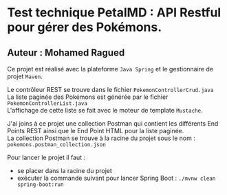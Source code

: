 
# Test technique PetalMD : API Restful pour gérer des Pokémons.
## Auteur : Mohamed Ragued


Ce projet est réalisé avec la plateforme `Java Spring` et le gestionnaire de projet `Maven`.  

Le contrôleur REST se trouve dans le fichier `PokemonControllerCrud.java`    
La liste paginée des Pokémons est générée par le fichier `PokemonControllerList.java`  
L'affichage de cette liste se fait avec le moteur de template `Mustache`.  

J'ai joins à ce projet une collection Postman qui contient les différents End Points REST ainsi que le End Point HTML pour la liste paginée.   
La collection Postman se trouve à la racine du projet sous le nom : `pokemons.postman_collection.json`  

Pour lancer le projet il faut :   
- se placer dans la racine du projet   
- exécuter la commande suivant pour lancer Spring Boot : `./mvnw clean spring-boot:run`  
